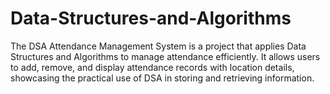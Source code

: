 # Data-Structures-and-Algorithms
The DSA Attendance Management System is a project that applies Data Structures and Algorithms to manage attendance efficiently. It allows users to add, remove, and display attendance records with location details, showcasing the practical use of DSA in storing and retrieving information.

